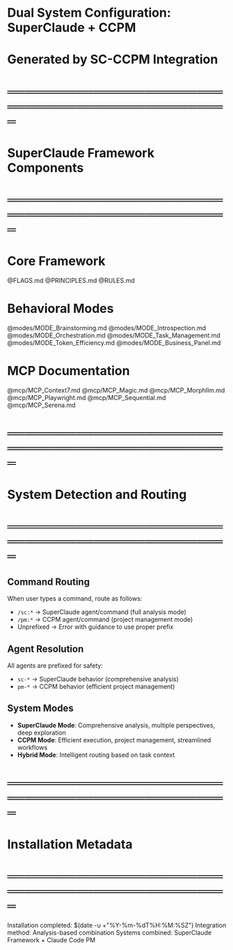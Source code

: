 # Dual System Configuration: SuperClaude + CCPM
# Generated by SC-CCPM Integration

# ═══════════════════════════════════════════════════
# SuperClaude Framework Components
# ═══════════════════════════════════════════════════

# Core Framework
@FLAGS.md
@PRINCIPLES.md
@RULES.md

# Behavioral Modes
@modes/MODE_Brainstorming.md
@modes/MODE_Introspection.md
@modes/MODE_Orchestration.md
@modes/MODE_Task_Management.md
@modes/MODE_Token_Efficiency.md
@modes/MODE_Business_Panel.md

# MCP Documentation
@mcp/MCP_Context7.md
@mcp/MCP_Magic.md
@mcp/MCP_Morphllm.md
@mcp/MCP_Playwright.md
@mcp/MCP_Sequential.md
@mcp/MCP_Serena.md

# ═══════════════════════════════════════════════════
# System Detection and Routing
# ═══════════════════════════════════════════════════

## Command Routing
When user types a command, route as follows:
- `/sc:*` → SuperClaude agent/command (full analysis mode)
- `/pm:*` → CCPM agent/command (project management mode)
- Unprefixed → Error with guidance to use proper prefix

## Agent Resolution
All agents are prefixed for safety:
- `sc-*` → SuperClaude behavior (comprehensive analysis)
- `pm-*` → CCPM behavior (efficient project management)

## System Modes
- **SuperClaude Mode**: Comprehensive analysis, multiple perspectives, deep exploration
- **CCPM Mode**: Efficient execution, project management, streamlined workflows
- **Hybrid Mode**: Intelligent routing based on task context

# ═══════════════════════════════════════════════════
# Installation Metadata
# ═══════════════════════════════════════════════════

Installation completed: $(date -u +"%Y-%m-%dT%H:%M:%SZ")
Integration method: Analysis-based combination
Systems combined: SuperClaude Framework + Claude Code PM
